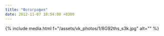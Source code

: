 ```yaml
---
title: "Фотография"
date: 2012-11-07 18:54:00 +0300
---
```



{% include media.html f="/assets/vk_photos/1/8G92ths_s3k.jpg" alt="" %}
